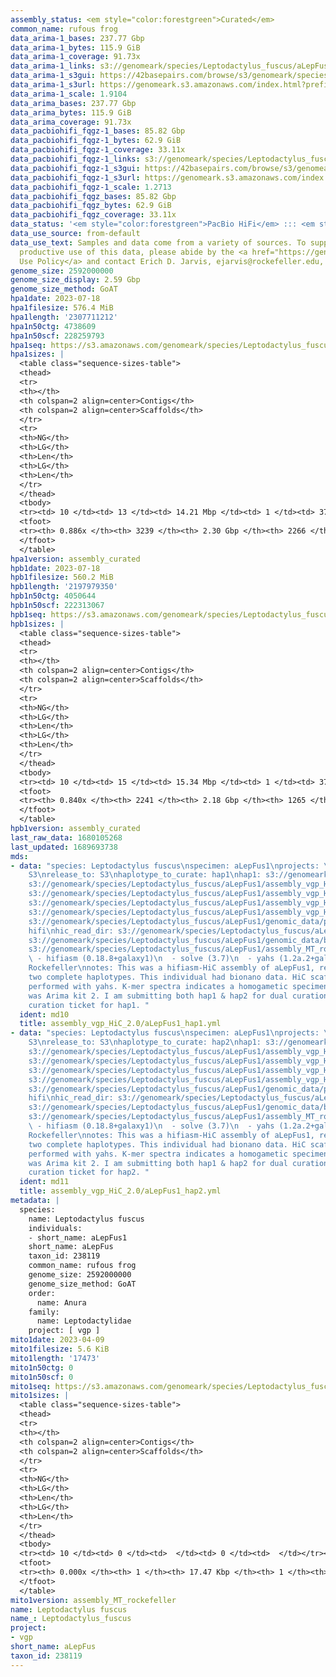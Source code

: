 ```yaml
---
assembly_status: <em style="color:forestgreen">Curated</em>
common_name: rufous frog
data_arima-1_bases: 237.77 Gbp
data_arima-1_bytes: 115.9 GiB
data_arima-1_coverage: 91.73x
data_arima-1_links: s3://genomeark/species/Leptodactylus_fuscus/aLepFus1/genomic_data/arima/<br>
data_arima-1_s3gui: https://42basepairs.com/browse/s3/genomeark/species/Leptodactylus_fuscus/aLepFus1/genomic_data/arima/
data_arima-1_s3url: https://genomeark.s3.amazonaws.com/index.html?prefix=species/Leptodactylus_fuscus/aLepFus1/genomic_data/arima/
data_arima-1_scale: 1.9104
data_arima_bases: 237.77 Gbp
data_arima_bytes: 115.9 GiB
data_arima_coverage: 91.73x
data_pacbiohifi_fqgz-1_bases: 85.82 Gbp
data_pacbiohifi_fqgz-1_bytes: 62.9 GiB
data_pacbiohifi_fqgz-1_coverage: 33.11x
data_pacbiohifi_fqgz-1_links: s3://genomeark/species/Leptodactylus_fuscus/aLepFus1/genomic_data/pacbio_hifi/<br>
data_pacbiohifi_fqgz-1_s3gui: https://42basepairs.com/browse/s3/genomeark/species/Leptodactylus_fuscus/aLepFus1/genomic_data/pacbio_hifi/
data_pacbiohifi_fqgz-1_s3url: https://genomeark.s3.amazonaws.com/index.html?prefix=species/Leptodactylus_fuscus/aLepFus1/genomic_data/pacbio_hifi/
data_pacbiohifi_fqgz-1_scale: 1.2713
data_pacbiohifi_fqgz_bases: 85.82 Gbp
data_pacbiohifi_fqgz_bytes: 62.9 GiB
data_pacbiohifi_fqgz_coverage: 33.11x
data_status: '<em style="color:forestgreen">PacBio HiFi</em> ::: <em style="color:forestgreen">Arima</em>'
data_use_source: from-default
data_use_text: Samples and data come from a variety of sources. To support fair and
  productive use of this data, please abide by the <a href="https://genome10k.soe.ucsc.edu/data-use-policies/">Data
  Use Policy</a> and contact Erich D. Jarvis, ejarvis@rockefeller.edu, with any questions.
genome_size: 2592000000
genome_size_display: 2.59 Gbp
genome_size_method: GoAT
hpa1date: 2023-07-18
hpa1filesize: 576.4 MiB
hpa1length: '2307711212'
hpa1n50ctg: 4738609
hpa1n50scf: 228259793
hpa1seq: https://s3.amazonaws.com/genomeark/species/Leptodactylus_fuscus/aLepFus1/assembly_curated/aLepFus1.hap1.cur.20230718.fasta.gz
hpa1sizes: |
  <table class="sequence-sizes-table">
  <thead>
  <tr>
  <th></th>
  <th colspan=2 align=center>Contigs</th>
  <th colspan=2 align=center>Scaffolds</th>
  </tr>
  <tr>
  <th>NG</th>
  <th>LG</th>
  <th>Len</th>
  <th>LG</th>
  <th>Len</th>
  </tr>
  </thead>
  <tbody>
  <tr><td> 10 </td><td> 13 </td><td> 14.21 Mbp </td><td> 1 </td><td> 373.86 Mbp </td></tr><tr><td> 20 </td><td> 33 </td><td> 11.34 Mbp </td><td> 2 </td><td> 290.10 Mbp </td></tr><tr><td> 30 </td><td> 59 </td><td> 8.73 Mbp </td><td> 3 </td><td> 258.30 Mbp </td></tr><tr><td> 40 </td><td> 95 </td><td> 6.26 Mbp </td><td> 4 </td><td> 228.30 Mbp </td></tr><tr style="background-color:#cccccc;"><td> 50 </td><td> 142 </td><td style="background-color:#88ff88;"> 4.74 Mbp </td><td> 5 </td><td style="background-color:#88ff88;"> 228.26 Mbp </td></tr><tr><td> 60 </td><td> 213 </td><td> 2.91 Mbp </td><td> 6 </td><td> 192.84 Mbp </td></tr><tr><td> 70 </td><td> 338 </td><td> 1.44 Mbp </td><td> 8 </td><td> 99.29 Mbp </td></tr><tr><td> 80 </td><td> 684 </td><td> 366.04 Kbp </td><td> 11 </td><td> 88.79 Mbp </td></tr><tr><td> 90 </td><td> 0 </td><td>  </td><td> 0 </td><td>  </td></tr><tr><td> 100 </td><td> 0 </td><td>  </td><td> 0 </td><td>  </td></tr></tbody>
  <tfoot>
  <tr><th> 0.886x </th><th> 3239 </th><th> 2.30 Gbp </th><th> 2266 </th><th> 2.31 Gbp </th></tr>
  </tfoot>
  </table>
hpa1version: assembly_curated
hpb1date: 2023-07-18
hpb1filesize: 560.2 MiB
hpb1length: '2197979350'
hpb1n50ctg: 4050644
hpb1n50scf: 222313067
hpb1seq: https://s3.amazonaws.com/genomeark/species/Leptodactylus_fuscus/aLepFus1/assembly_curated/aLepFus1.hap2.cur.20230718.fasta.gz
hpb1sizes: |
  <table class="sequence-sizes-table">
  <thead>
  <tr>
  <th></th>
  <th colspan=2 align=center>Contigs</th>
  <th colspan=2 align=center>Scaffolds</th>
  </tr>
  <tr>
  <th>NG</th>
  <th>LG</th>
  <th>Len</th>
  <th>LG</th>
  <th>Len</th>
  </tr>
  </thead>
  <tbody>
  <tr><td> 10 </td><td> 15 </td><td> 15.34 Mbp </td><td> 1 </td><td> 371.06 Mbp </td></tr><tr><td> 20 </td><td> 34 </td><td> 12.09 Mbp </td><td> 2 </td><td> 285.84 Mbp </td></tr><tr><td> 30 </td><td> 60 </td><td> 8.04 Mbp </td><td> 3 </td><td> 249.12 Mbp </td></tr><tr><td> 40 </td><td> 99 </td><td> 5.74 Mbp </td><td> 4 </td><td> 226.02 Mbp </td></tr><tr style="background-color:#cccccc;"><td> 50 </td><td> 151 </td><td style="background-color:#88ff88;"> 4.05 Mbp </td><td> 5 </td><td style="background-color:#88ff88;"> 222.31 Mbp </td></tr><tr><td> 60 </td><td> 233 </td><td> 2.44 Mbp </td><td> 7 </td><td> 156.14 Mbp </td></tr><tr><td> 70 </td><td> 389 </td><td> 1.11 Mbp </td><td> 9 </td><td> 91.39 Mbp </td></tr><tr><td> 80 </td><td> 918 </td><td> 200.11 Kbp </td><td> 19 </td><td> 0.80 Mbp </td></tr><tr><td> 90 </td><td> 0 </td><td>  </td><td> 0 </td><td>  </td></tr><tr><td> 100 </td><td> 0 </td><td>  </td><td> 0 </td><td>  </td></tr></tbody>
  <tfoot>
  <tr><th> 0.840x </th><th> 2241 </th><th> 2.18 Gbp </th><th> 1265 </th><th> 2.20 Gbp </th></tr>
  </tfoot>
  </table>
hpb1version: assembly_curated
last_raw_data: 1680105268
last_updated: 1689693738
mds:
- data: "species: Leptodactylus fuscus\nspecimen: aLepFus1\nprojects: \n  - vgp\ndata_location:
    S3\nrelease_to: S3\nhaplotype_to_curate: hap1\nhap1: s3://genomeark/species/Leptodactylus_fuscus/aLepFus1/assembly_vgp_HiC_2.0/aLepFus1.HiC.hap1.20230421.fasta.gz\nhap2:
    s3://genomeark/species/Leptodactylus_fuscus/aLepFus1/assembly_vgp_HiC_2.0/aLepFus1.HiC.hap2.20230421.fasta.gz\npretext_hap1:
    s3://genomeark/species/Leptodactylus_fuscus/aLepFus1/assembly_vgp_HiC_2.0/evaluation/hap1/pretext/aLepFus1_hap1__s2_heatmap.pretext\npretext_hap2:
    s3://genomeark/species/Leptodactylus_fuscus/aLepFus1/assembly_vgp_HiC_2.0/evaluation/hap2/pretext/aLepFus1_hap2__s2_heatmap.pretext\nkmer_spectra_img:
    s3://genomeark/species/Leptodactylus_fuscus/aLepFus1/assembly_vgp_HiC_2.0/evaluation/merqury/aLepFus1_png/\npacbio_read_dir:
    s3://genomeark/species/Leptodactylus_fuscus/aLepFus1/genomic_data/pacbio_hifi/\npacbio_read_type:
    hifi\nhic_read_dir: s3://genomeark/species/Leptodactylus_fuscus/aLepFus1/genomic_data/arima/\nbionano_cmap_dir:
    s3://genomeark/species/Leptodactylus_fuscus/aLepFus1/genomic_data/bionano/\nmito:
    s3://genomeark/species/Leptodactylus_fuscus/aLepFus1/assembly_MT_rockefeller/aLepFus1.MT.20230409.fasta.gz\npipeline:\n
    \ - hifiasm (0.18.8+galaxy1)\n  - solve (3.7)\n  - yahs (1.2a.2+galaxy0)\nassembled_by_group:
    Rockefeller\nnotes: This was a hifiasm-HiC assembly of aLepFus1, resulting in
    two complete haplotypes. This individual had bionano data. HiC scaffolding was
    performed with yahs. K-mer spectra indicates a homogametic specimen. The HiC prep
    was Arima kit 2. I am submitting both hap1 & hap2 for dual curation. This is the
    curation ticket for hap1. "
  ident: md10
  title: assembly_vgp_HiC_2.0/aLepFus1_hap1.yml
- data: "species: Leptodactylus fuscus\nspecimen: aLepFus1\nprojects: \n  - vgp\ndata_location:
    S3\nrelease_to: S3\nhaplotype_to_curate: hap2\nhap1: s3://genomeark/species/Leptodactylus_fuscus/aLepFus1/assembly_vgp_HiC_2.0/aLepFus1.HiC.hap1.20230421.fasta.gz\nhap2:
    s3://genomeark/species/Leptodactylus_fuscus/aLepFus1/assembly_vgp_HiC_2.0/aLepFus1.HiC.hap2.20230421.fasta.gz\npretext_hap1:
    s3://genomeark/species/Leptodactylus_fuscus/aLepFus1/assembly_vgp_HiC_2.0/evaluation/hap1/pretext/aLepFus1_hap1__s2_heatmap.pretext\npretext_hap2:
    s3://genomeark/species/Leptodactylus_fuscus/aLepFus1/assembly_vgp_HiC_2.0/evaluation/hap2/pretext/aLepFus1_hap2__s2_heatmap.pretext\nkmer_spectra_img:
    s3://genomeark/species/Leptodactylus_fuscus/aLepFus1/assembly_vgp_HiC_2.0/evaluation/merqury/aLepFus1_png/\npacbio_read_dir:
    s3://genomeark/species/Leptodactylus_fuscus/aLepFus1/genomic_data/pacbio_hifi/\npacbio_read_type:
    hifi\nhic_read_dir: s3://genomeark/species/Leptodactylus_fuscus/aLepFus1/genomic_data/arima/\nbionano_cmap_dir:
    s3://genomeark/species/Leptodactylus_fuscus/aLepFus1/genomic_data/bionano/\nmito:
    s3://genomeark/species/Leptodactylus_fuscus/aLepFus1/assembly_MT_rockefeller/aLepFus1.MT.20230409.fasta.gz\npipeline:\n
    \ - hifiasm (0.18.8+galaxy1)\n  - solve (3.7)\n  - yahs (1.2a.2+galaxy0)\nassembled_by_group:
    Rockefeller\nnotes: This was a hifiasm-HiC assembly of aLepFus1, resulting in
    two complete haplotypes. This individual had bionano data. HiC scaffolding was
    performed with yahs. K-mer spectra indicates a homogametic specimen. The HiC prep
    was Arima kit 2. I am submitting both hap1 & hap2 for dual curation. This is the
    curation ticket for hap2. "
  ident: md11
  title: assembly_vgp_HiC_2.0/aLepFus1_hap2.yml
metadata: |
  species:
    name: Leptodactylus fuscus
    individuals:
    - short_name: aLepFus1
    short_name: aLepFus
    taxon_id: 238119
    common_name: rufous frog
    genome_size: 2592000000
    genome_size_method: GoAT
    order:
      name: Anura
    family:
      name: Leptodactylidae
    project: [ vgp ]
mito1date: 2023-04-09
mito1filesize: 5.6 KiB
mito1length: '17473'
mito1n50ctg: 0
mito1n50scf: 0
mito1seq: https://s3.amazonaws.com/genomeark/species/Leptodactylus_fuscus/aLepFus1/assembly_MT_rockefeller/aLepFus1.MT.20230409.fasta.gz
mito1sizes: |
  <table class="sequence-sizes-table">
  <thead>
  <tr>
  <th></th>
  <th colspan=2 align=center>Contigs</th>
  <th colspan=2 align=center>Scaffolds</th>
  </tr>
  <tr>
  <th>NG</th>
  <th>LG</th>
  <th>Len</th>
  <th>LG</th>
  <th>Len</th>
  </tr>
  </thead>
  <tbody>
  <tr><td> 10 </td><td> 0 </td><td>  </td><td> 0 </td><td>  </td></tr><tr><td> 20 </td><td> 0 </td><td>  </td><td> 0 </td><td>  </td></tr><tr><td> 30 </td><td> 0 </td><td>  </td><td> 0 </td><td>  </td></tr><tr><td> 40 </td><td> 0 </td><td>  </td><td> 0 </td><td>  </td></tr><tr style="background-color:#cccccc;"><td> 50 </td><td> 0 </td><td style="background-color:#ff8888;">  </td><td> 0 </td><td style="background-color:#ff8888;">  </td></tr><tr><td> 60 </td><td> 0 </td><td>  </td><td> 0 </td><td>  </td></tr><tr><td> 70 </td><td> 0 </td><td>  </td><td> 0 </td><td>  </td></tr><tr><td> 80 </td><td> 0 </td><td>  </td><td> 0 </td><td>  </td></tr><tr><td> 90 </td><td> 0 </td><td>  </td><td> 0 </td><td>  </td></tr><tr><td> 100 </td><td> 0 </td><td>  </td><td> 0 </td><td>  </td></tr></tbody>
  <tfoot>
  <tr><th> 0.000x </th><th> 1 </th><th> 17.47 Kbp </th><th> 1 </th><th> 17.47 Kbp </th></tr>
  </tfoot>
  </table>
mito1version: assembly_MT_rockefeller
name: Leptodactylus fuscus
name_: Leptodactylus_fuscus
project:
- vgp
short_name: aLepFus
taxon_id: 238119
---
```

